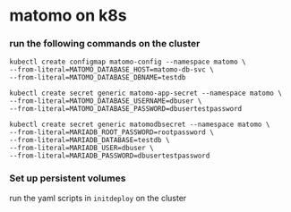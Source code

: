 # matomo on k8s 

### run the following commands on the cluster
```
kubectl create configmap matomo-config --namespace matomo \
--from-literal=MATOMO_DATABASE_HOST=matomo-db-svc \
--from-literal=MATOMO_DATABASE_DBNAME=testdb 

kubectl create secret generic matomo-app-secret --namespace matomo \
--from-literal=MATOMO_DATABASE_USERNAME=dbuser \
--from-literal=MATOMO_DATABASE_PASSWORD=dbusertestpassword 

kubectl create secret generic matomodbsecret --namespace matomo \
--from-literal=MARIADB_ROOT_PASSWORD=rootpassword \
--from-literal=MARIADB_DATABASE=testdb \
--from-literal=MARIADB_USER=dbuser \
--from-literal=MARIADB_PASSWORD=dbusertestpassword

```

### Set up persistent volumes

run the yaml scripts in ```initdeploy``` on the cluster